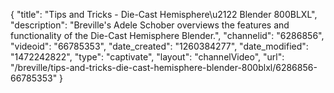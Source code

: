{
    "title": "Tips and Tricks - Die-Cast Hemisphere\u2122 Blender 800BLXL",
    "description": "Breville's Adele Schober overviews the features and functionality of the Die-Cast Hemisphere Blender.",
    "channelid": "6286856",
    "videoid": "66785353",
    "date_created": "1260384277",
    "date_modified": "1472242822",
    "type": "captivate",
    "layout": "channelVideo",
    "url": "\/breville\/tips-and-tricks-die-cast-hemisphere-blender-800blxl\/6286856-66785353"
}